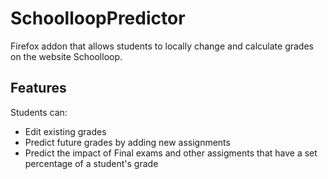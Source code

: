# SchoolloopPredictor
Firefox addon that allows students to locally change and calculate grades on the website Schoolloop.
## Features
Students can:
- Edit existing grades
- Predict future grades by adding new assignments
- Predict the impact of Final exams and other assigments that have a set percentage of a student's grade
